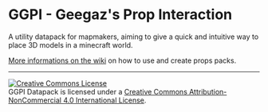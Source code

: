 # GGPI - Geegaz's Prop Interaction
A utility datapack for mapmakers, aiming to give a quick and intuitive way to place 3D models in a minecraft world.

[More informations on the wiki](https://github.com/geegaz/GGPI/wiki/GGPI) on how to use and create props packs.

---
<a rel="license" href="http://creativecommons.org/licenses/by-nc/4.0/"><img alt="Creative Commons License" style="border-width:0" src="https://i.creativecommons.org/l/by-nc/4.0/80x15.png" /></a><br />GGPI Datapack is licensed under a <a rel="license" href="http://creativecommons.org/licenses/by-nc/4.0/">Creative Commons Attribution-NonCommercial 4.0 International License</a>.
